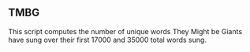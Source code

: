 ## TMBG

This script computes the number of unique words They Might be Giants have sung over their first 17000 and 35000 total words sung.
